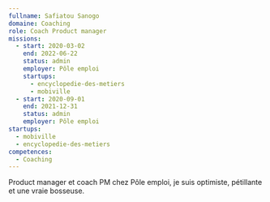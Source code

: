 ```yaml
---
fullname: Safiatou Sanogo
domaine: Coaching
role: Coach Product manager
missions:
  - start: 2020-03-02
    end: 2022-06-22
    status: admin
    employer: Pôle emploi
    startups:
      - encyclopedie-des-metiers
      - mobiville
  - start: 2020-09-01
    end: 2021-12-31
    status: admin
    employer: Pôle emploi
startups:
  - mobiville
  - encyclopedie-des-metiers
competences:
  - Coaching
---
```

Product manager et coach PM chez Pôle emploi, je suis optimiste, pétillante et une vraie bosseuse.